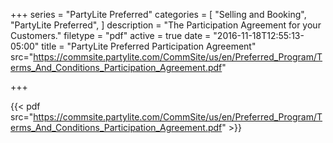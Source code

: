 +++
series = "PartyLite Preferred"
categories = [
  "Selling and Booking",
  "PartyLite Preferred",
]
description = "The Participation Agreement for your Customers."
filetype = "pdf"
active = true
date = "2016-11-18T12:55:13-05:00"
title = "PartyLite Preferred Participation Agreement"
src="https://commsite.partylite.com/CommSite/us/en/Preferred_Program/Terms_And_Conditions_Participation_Agreement.pdf"

+++

{{< pdf src="https://commsite.partylite.com/CommSite/us/en/Preferred_Program/Terms_And_Conditions_Participation_Agreement.pdf" >}}
